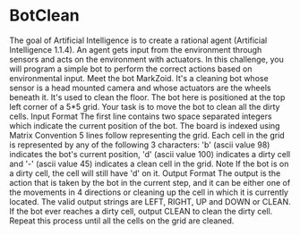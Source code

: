 # BotClean
The goal of Artificial Intelligence is to create a rational agent (Artificial Intelligence 1.1.4). An agent gets input from the environment through sensors and acts on the environment with actuators. In this challenge, you will program a simple bot to perform the correct actions based on environmental input.  Meet the bot MarkZoid. It's a cleaning bot whose sensor is a head mounted camera and whose actuators are the wheels beneath it. It's used to clean the floor.  The bot here is positioned at the top left corner of a 5*5 grid. Your task is to move the bot to clean all the dirty cells.  Input Format  The first line contains two space separated integers which indicate the current position of the bot. The board is indexed using Matrix Convention 5 lines follow representing the grid. Each cell in the grid is represented by any of the following 3 characters: 'b' (ascii value 98) indicates the bot's current position, 'd' (ascii value 100) indicates a dirty cell and '-' (ascii value 45) indicates a clean cell in the grid.  Note If the bot is on a dirty cell, the cell will still have 'd' on it.  Output Format  The output is the action that is taken by the bot in the current step, and it can be either one of the movements in 4 directions or cleaning up the cell in which it is currently located. The valid output strings are LEFT, RIGHT, UP and DOWN or CLEAN. If the bot ever reaches a dirty cell, output CLEAN to clean the dirty cell. Repeat this process until all the cells on the grid are cleaned.
